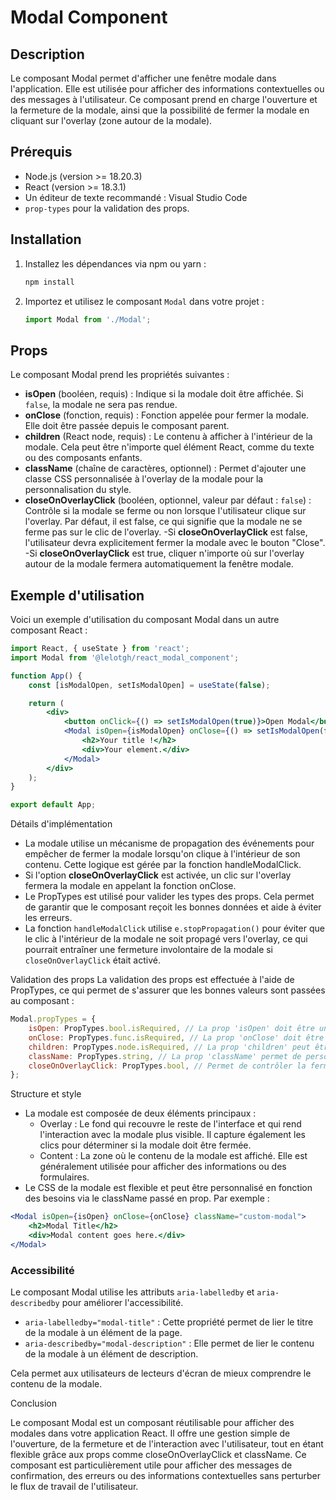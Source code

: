# Modal Component

## Description

Le composant Modal permet d'afficher une fenêtre modale dans l'application. Elle est utilisée pour afficher des informations contextuelles ou des messages à l'utilisateur. Ce composant prend en charge l'ouverture et la fermeture de la modale, ainsi que la possibilité de fermer la modale en cliquant sur l'overlay (zone autour de la modale).

## Prérequis

- Node.js (version >= 18.20.3)
- React (version >= 18.3.1)
- Un éditeur de texte recommandé : Visual Studio Code
- `prop-types` pour la validation des props.

## Installation

1. Installez les dépendances via npm ou yarn :

    ```bash
    npm install
    ```

2. Importez et utilisez le composant `Modal` dans votre projet :

    ```jsx
    import Modal from './Modal';
    ```

## Props

Le composant Modal prend les propriétés suivantes :

- **isOpen** (booléen, requis) : Indique si la modale doit être affichée. Si `false`, la modale ne sera pas rendue.
- **onClose** (fonction, requis) : Fonction appelée pour fermer la modale. Elle doit être passée depuis le composant parent.
- **children** (React node, requis) : Le contenu à afficher à l'intérieur de la modale. Cela peut être n'importe quel élément React, comme du texte ou des composants enfants.
- **className** (chaîne de caractères, optionnel) : Permet d'ajouter une classe CSS personnalisée à l'overlay de la modale pour la personnalisation du style.
- **closeOnOverlayClick** (booléen, optionnel, valeur par défaut : `false`) : Contrôle si la modale se ferme ou non lorsque l'utilisateur clique sur l'overlay. Par défaut, il est false, ce qui signifie que la modale ne se ferme pas sur le clic de l'overlay.
    -Si **closeOnOverlayClick** est false, l'utilisateur devra explicitement fermer la modale avec le bouton "Close".
    -Si **closeOnOverlayClick** est true, cliquer n'importe où sur l'overlay autour de la modale fermera automatiquement la fenêtre modale.

## Exemple d'utilisation

Voici un exemple d'utilisation du composant Modal dans un autre composant React :

```jsx
import React, { useState } from 'react';
import Modal from '@lelotgh/react_modal_component';

function App() {
    const [isModalOpen, setIsModalOpen] = useState(false);

    return (
        <div>
            <button onClick={() => setIsModalOpen(true)}>Open Modal</button>
            <Modal isOpen={isModalOpen} onClose={() => setIsModalOpen(false)} closeOnOverlayClick={true}>
                <h2>Your title !</h2>
                <div>Your element.</div>
            </Modal>
        </div>
    );
}

export default App;
```

Détails d'implémentation

- La modale utilise un mécanisme de propagation des événements pour empêcher de fermer la modale lorsqu'on clique à l'intérieur de son contenu. Cette logique est gérée par la fonction handleModalClick.
- Si l'option **closeOnOverlayClick** est activée, un clic sur l'overlay fermera la modale en appelant la fonction onClose.
- Le PropTypes est utilisé pour valider les types des props. Cela permet de garantir que le composant reçoit les bonnes données et aide à éviter les erreurs.
- La fonction `handleModalClick` utilise `e.stopPropagation()` pour éviter que le clic à l'intérieur de la modale ne soit propagé vers l'overlay, ce qui pourrait entraîner une fermeture involontaire de la modale si `closeOnOverlayClick` était activé.

Validation des props
La validation des props est effectuée à l'aide de PropTypes, ce qui permet de s'assurer que les bonnes valeurs sont passées au composant :

```jsx
Modal.propTypes = {
    isOpen: PropTypes.bool.isRequired, // La prop 'isOpen' doit être un booléen et est obligatoire
    onClose: PropTypes.func.isRequired, // La prop 'onClose' doit être une fonction et est obligatoire
    children: PropTypes.node.isRequired, // La prop 'children' peut être n'importe quel contenu React
    className: PropTypes.string, // La prop 'className' permet de personnaliser les styles si nécessaire
    closeOnOverlayClick: PropTypes.bool, // Permet de contrôler la fermeture de la modal en cliquant sur l'overlay
};
```
Structure et style

- La modale est composée de deux éléments principaux :
    - Overlay : Le fond qui recouvre le reste de l'interface et qui rend l'interaction avec la modale plus visible. Il capture également les clics pour déterminer si la modale doit être fermée.
    - Content : La zone où le contenu de la modale est affiché. Elle est généralement utilisée pour afficher des informations ou des formulaires.
- Le CSS de la modale est flexible et peut être personnalisé en fonction des besoins via le className passé en prop. Par exemple :

```jsx
<Modal isOpen={isOpen} onClose={onClose} className="custom-modal">
    <h2>Modal Title</h2>
    <div>Modal content goes here.</div>
</Modal>
```

### Accessibilité

Le composant Modal utilise les attributs `aria-labelledby` et `aria-describedby` pour améliorer l'accessibilité. 
- `aria-labelledby="modal-title"` : Cette propriété permet de lier le titre de la modale à un élément de la page.
- `aria-describedby="modal-description"` : Elle permet de lier le contenu de la modale à un élément de description.

Cela permet aux utilisateurs de lecteurs d'écran de mieux comprendre le contenu de la modale.


Conclusion

Le composant Modal est un composant réutilisable pour afficher des modales dans votre application React. Il offre une gestion simple de l'ouverture, de la fermeture et de l'interaction avec l'utilisateur, tout en étant flexible grâce aux props comme closeOnOverlayClick et className. Ce composant est particulièrement utile pour afficher des messages de confirmation, des erreurs ou des informations contextuelles sans perturber le flux de travail de l'utilisateur.